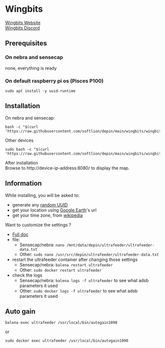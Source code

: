 # Wingbits

[Wingbits Website](https://wingbits.com/)  
[Wingbits Discord](https://discord.com/invite/ZmpRW73qRH)  

## Prerequisites

### On nebra and sensecap

none, everything is ready

### On default raspberry pi os (Pisces P100)
```shell
sudo apt install -y uuid-runtime
```

## Installation

On nebra and sensecap:

```shell
bash -c "$(curl 'https://raw.githubusercontent.com/softlion/depin/main/wingbits/wingbits.sh')"
```

Other devices
```shell
sudo bash -c "$(curl 'https://raw.githubusercontent.com/softlion/depin/main/wingbits/wingbits.sh')"
```

After installation  
Browse to http://device-ip-address:8080/ to display the map.

## Information

While installing, you will be asked to:
- generate any [random UUID](https://www.uuidgenerator.net/)
- get your location using [Google Earth](https://earth.google.com/web/)'s url
- get your time zone, from [wikipedia](https://en.wikipedia.org/wiki/List_of_tz_database_time_zones)

Want to customize the settings ?  
- [Full doc](https://github.com/sdr-enthusiasts/docker-adsb-ultrafeeder)
- file:
  - Sensecap/nebra: `nano /mnt/data/depin/ultrafeeder/ultrafeeder-data.txt`
  - Other: `sudo nano /usr/src/depin/ultrafeeder/ultrafeeder-data.txt`
- restart the ultrafeeder container after changing those settings
  - Sensecap/nebra: `balena restart ultrafeeder`
  - Other: `sudo docker restart ultrafeeder`
- check the logs
  - Sensecap/nebra: `balena logs -f ultrafeeder` to see what adsb parameters it used
  - Other: `sudo docker logs -f ultrafeeder` to see what adsb parameters it used

## Auto gain
```
balena exec ultrafeeder /usr/local/bin/autogain1090
```
or
```
sudo docker exec ultrafeeder /usr/local/bin/autogain1090
```
